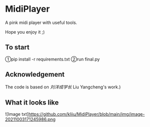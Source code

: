 # MidiPlayer


A pink midi player with useful tools.

Hope you enjoy it ;)
## To start
①pip install -r requirements.txt
②run final.py
## Acknowledgement

The code is based on *刘洋成学长* Liu Yangcheng's work.) 

## What it looks like

![Image txt]https://github.com/kliiu/MidiPlayer/blob/main/img/image-20211003171245986.png
